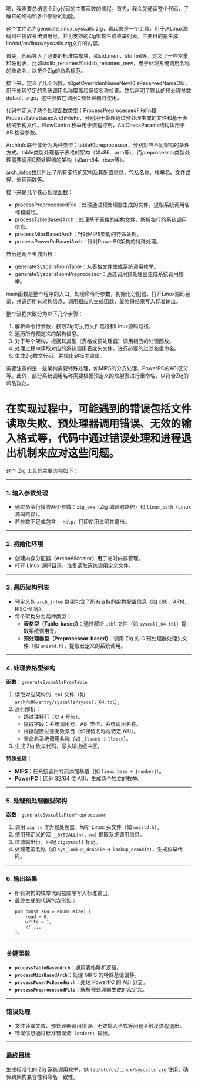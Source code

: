 嗯，我需要总结这个Zig代码的主要函数的流程。首先，我会先通读整个代码，了解它的结构和各个部分的功能。

这个文件名为generate_linux_syscalls.zig，看起来是一个工具，用于从Linux源码树中提取系统调用号，并为支持的Zig架构生成枚举列表。主要目的是生成lib/std/os/linux/syscalls.zig文件的内容。

首先，代码导入了必要的标准库模块，如std.mem、std.fmt等。定义了一些常量和映射表，比如stdlib_renames和stdlib_renames_new，用于处理系统调用名称的重命名，以符合Zig的命名规范。

接下来，定义了几个函数，如getOverridenNameNew和isReservedNameOld，用于处理特定的系统调用名称覆盖和保留名称检查。然后声明了默认的预处理参数default_args，这些参数在调用C预处理器时使用。

代码中定义了两个处理函数类型：ProcessPreprocessedFileFn和ProcessTableBasedArchFileFn，分别用于处理通过预处理生成的文件和基于表格的架构文件。FlowControl枚举用于流程控制，AbiCheckParams结构体用于ABI检查参数。

ArchInfo联合体分为两种类型：table和preprocessor，分别对应不同架构的处理方式。table类型处理基于表格的架构（如x86、arm等），而preprocessor类型处理需要调用C预处理器的架构（如arm64、riscv等）。

arch_infos数组列出了所有支持的架构及其配置信息，包括名称、枚举名、文件路径、处理函数等。

接下来是几个核心处理函数：
- processPreprocessedFile：处理通过预处理器生成的文件，提取系统调用名称和编号。
- processTableBasedArch：处理基于表格的架构文件，解析每行的系统调用信息。
- processMipsBasedArch：针对MIPS架构的特殊处理。
- processPowerPcBasedArch：针对PowerPC架构的特殊处理。

然后是两个生成函数：
- generateSyscallsFromTable：从表格文件生成系统调用枚举。
- generateSyscallsFromPreprocessor：通过调用预处理器生成系统调用枚举。

main函数是整个程序的入口，处理命令行参数，初始化分配器，打开Linux源码目录，并遍历所有架构信息，调用相应的生成函数，最终将结果写入标准输出。

整个流程大致分为以下几个步骤：
1. 解析命令行参数，获取Zig可执行文件路径和Linux源码路径。
2. 遍历所有预定义的架构信息。
3. 对于每个架构，根据其类型（表格或预处理器）调用相应的处理函数。
4. 处理过程中读取对应的系统调用表或头文件，进行必要的过滤和重命名。
5. 生成Zig枚举代码，并输出到标准输出。

需要注意的是一些架构需要特殊处理，如MIPS的分支处理、PowerPC的ABI区分等。此外，部分系统调用名称需要根据预定义的映射表进行重命名，以符合Zig的命名规范。

在实现过程中，可能遇到的错误包括文件读取失败、预处理器调用错误、无效的输入格式等，代码中通过错误处理和进程退出机制来应对这些问题。
================================================
这个 Zig 工具的主要流程如下：

---

### **1. 输入参数处理**
- 通过命令行接收两个参数：`zig_exe`（Zig 编译器路径）和 `linux_path`（Linux 源码路径）。
- 若参数不足或包含 `--help`，打印使用说明并退出。

---

### **2. 初始化环境**
- 创建内存分配器（ArenaAllocator）用于临时内存管理。
- 打开 Linux 源码目录，准备读取系统调用定义文件。

---

### **3. 遍历架构列表**
- 预定义的 `arch_infos` 数组包含了所有支持的架构配置信息（如 x86、ARM、RISC-V 等）。
- 每个架构分为两种类型：
  - **表格型（Table-based）**：通过解析 `.tbl` 文件（如 `syscall_64.tbl`）提取系统调用号。
  - **预处理器型（Preprocessor-based）**：调用 Zig 的 C 预处理器处理头文件（如 `unistd.h`），提取宏定义的系统调用。

---

### **4. 处理表格型架构**
**函数**：`generateSyscallsFromTable`
1. 读取对应架构的 `.tbl` 文件（如 `arch/x86/entry/syscalls/syscall_64.tbl`）。
2. 逐行解析：
   - 跳过注释行（以 `#` 开头）。
   - 提取字段：系统调用号、ABI 类型、系统调用名称。
   - 根据配置过滤无效条目（如保留名称或特定 ABI）。
   - 重命名系统调用名称（如 `_llseek` → `llseek`）。
3. 生成 Zig 枚举代码，写入输出缓冲区。

**特殊处理**：
- **MIPS**：在系统调用号前添加基值（如 `linux_base + {number}`）。
- **PowerPC**：区分 32/64 位 ABI，生成两个独立的枚举。

---

### **5. 处理预处理器型架构**
**函数**：`generateSyscallsFromPreprocessor`
1. 调用 `zig cc` 作为预处理器，解析 Linux 头文件（如 `unistd.h`）。
2. 使用预定义的宏 `__SYSCALL(nr, nm)` 提取系统调用信息。
3. 过滤输出行，匹配 `zigsyscall` 标记。
4. 处理覆盖名称（如 `sys_lookup_dcookie` → `lookup_dcookie`），生成枚举代码。

---

### **6. 输出结果**
- 所有架构的枚举代码按顺序写入标准输出。
- 最终生成的代码包含形如：
  ```zig
  pub const X64 = enum(usize) {
      read = 0,
      write = 1,
      // ...
  };
  ```

---

### **关键函数**
- **`processTableBasedArch`**：通用表格解析逻辑。
- **`processMipsBasedArch`**：处理 MIPS 的特殊基值偏移。
- **`processPowerPcBasedArch`**：处理 PowerPC 的 ABI 分支。
- **`processPreprocessedFile`**：解析预处理器生成的宏定义。

---

### **错误处理**
- 文件读取失败、预处理器调用错误、无效输入格式等问题会触发进程退出。
- 错误信息通过标准错误流（`stderr`）输出。

---

### **最终目标**
生成标准化的 Zig 系统调用枚举，供 `lib/std/os/linux/syscalls.zig` 使用，确保跨架构兼容性和命名一致性。